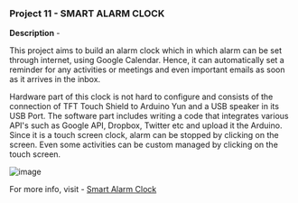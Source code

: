 ### Project 11 - SMART ALARM CLOCK

__Description__ - 

This project aims to build an alarm clock which in which alarm can be set through internet, using Google Calendar. Hence, it can automatically set a reminder for any activities or meetings and even important emails as soon as it arrives in the inbox. 

Hardware part of this clock is not hard to configure and consists of the connection of TFT Touch Shield to Arduino Yun and a USB speaker in its USB Port. The software part includes writing a code that integrates various API's such as Google API, Dropbox, Twitter etc and upload it the Arduino. Since it is a touch screen clock, alarm can be stopped by clicking on the screen. Even some activities can be custom managed by clicking on the touch screen.

![image](https://circuitdigest.com/sites/default/files/projectimage_reviews/Arduino-Smart-alarm-clock.jpg)

For more info, visit - [Smart Alarm Clock](https://circuitdigest.com/project/arduino-smart-alarm-clock)
